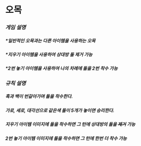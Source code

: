 # **오목**
### *게임 설명*   
##### *일반적인 오목과는 다른 아이템을 사용하는 오목
#####  *지우기 아이템을 사용하여 상대방 돌 제거 가능
#####  *2번 놓기 아이템을 사용하여 나의 차례에 돌을 2번 착수 가능

### *규칙 설명*
##### 흑과 백이 번갈아가며 돌을 착수한다.
##### 가로, 세로, 대각선으로 같은색 돌이 5개가 놓이면 승리한다.
##### 지우기 아이템 이미지에 돌을 착수하면 그 턴에 상대방의 돌을 ~~제거~~ 가능
##### 2번 놓기 아이템 이미지에 돌을 착수하면 그 턴에 **한번 더** 착수 가능
